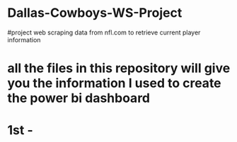 # Dallas-Cowboys-WS-Project

#project web scraping data from nfl.com to retrieve current player information 

# all the files in this repository will give you the information I used to create the power bi dashboard
# 1st - 
